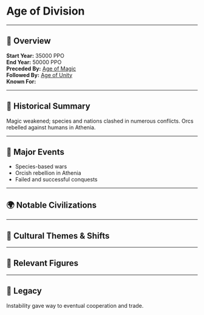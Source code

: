 # Age of Division

---

## 🧭 Overview
**Start Year:** 35000 PPO  
**End Year:** 50000 PPO    
**Preceded By:** [Age of Magic](../Age_of_Magic)   
**Followed By:** [Age of Unity](../Age_of_Unity)   
**Known For:**



---

## 📜 Historical Summary
Magic weakened; species and nations clashed in numerous conflicts. Orcs rebelled against humans in Athenia.

---

## 🧩 Major Events
- Species-based wars
- Orcish rebellion in Athenia
- Failed and successful conquests

---

## 🌍 Notable Civilizations


---

## 🌟 Cultural Themes & Shifts


---

## 🔗 Relevant Figures


---

## 🧙 Legacy
Instability gave way to eventual cooperation and trade.
